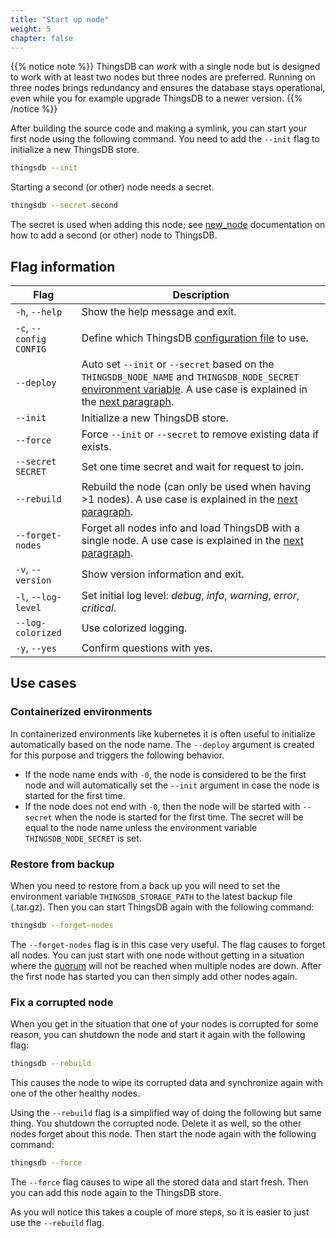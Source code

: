 ```yaml
---
title: "Start up node"
weight: 5
chapter: false
---
```


{{% notice note %}}
ThingsDB can _work_ with a single node but is designed to work with at least two nodes but three nodes are preferred.
Running on three nodes brings redundancy and ensures the database stays operational, even while you for example upgrade ThingsDB to a newer version.
{{% /notice %}}

After building the source code and making a symlink, you can start your first node using the following command. You need to add the `--init` flag to initialize a new ThingsDB store.

```bash
thingsdb --init
```

Starting a second (or other) node needs a secret.

```bash
thingsdb --secret second
```

The secret is used when adding this node; see [new_node](../../thingsdb-api/new_node) documentation on how to add a second (or other) node to ThingsDB.

## Flag information

| Flag                    | Description                                                                                                                                                                                                          |
| ----------------------- | -------------------------------------------------------------------------------------------------------------------------------------------------------------------------------------------------------------------- |
| `-h`, `--help`          | Show the help message and exit.                                                                                                                                                                                      |
| `-c`, `--config CONFIG` | Define which ThingsDB [configuration file](https://github.com/thingsdb/ThingsDB/blob/main/thingsdb.example.conf) to use.                                                                                           |
| `--deploy`              | Auto set `--init` or `--secret` based on the `THINGSDB_NODE_NAME` and `THINGSDB_NODE_SECRET` [environment variable](../configuration). A use case is explained in the [next paragraph](#containerized-environments). |
| `--init`                | Initialize a new ThingsDB store.                                                                                                                                                                                     |
| `--force`               | Force `--init` or `--secret` to remove existing data if exists.                                                                                                                                                      |
| `--secret SECRET`       | Set one time secret and wait for request to join.                                                                                                                                                                    |
| `--rebuild`             | Rebuild the node (can only be used when having >1 nodes). A use case is explained in the [next paragraph](#fix-a-corrupted-node).                                                                                    |
| `--forget-nodes`        | Forget all nodes info and load ThingsDB with a single node. A use case is explained in the [next paragraph](#restore-from-backup).                                                                                   |
| `-v`, `--version`       | Show version information and exit.                                                                                                                                                                                   |
| `-l`, `--log-level`     | Set initial log level: _debug_, _info_, _warning_, _error_, _critical_.                                                                                                                                              |
| `--log-colorized`       | Use colorized logging.                                                                                                                                                                                               |
| `-y`, `--yes`           | Confirm questions with yes.                                                                                                                                                                                          |

## Use cases

### Containerized environments

In containerized environments like kubernetes it is often useful to initialize automatically based on the node name.
The `--deploy` argument is created for this purpose and triggers the following behavior.

- If the node name ends with `-0`, the node is considered to be the first node and will automatically set
  the `--init` argument in case the node is started for the first time.
- If the node does not end with `-0`, then the node will be started with `--secret` when the node is started
  for the first time. The secret will be equal to the node name unless the environment
  variable `THINGSDB_NODE_SECRET` is set.

### Restore from backup

When you need to restore from a back up you will need to set the environment variable `THINGSDB_STORAGE_PATH` to the latest backup file (.tar.gz). Then you can start ThingsDB again with the following command:

```bash
thingsdb --forget-nodes
```

The `--forget-nodes` flag is in this case very useful. The flag causes to forget all nodes. You can just start with one node without getting in a situation where the [quorum](../../overview/dictionary) will not be reached when multiple nodes are down. After the first node has started you can then simply add other nodes again.

### Fix a corrupted node

When you get in the situation that one of your nodes is corrupted for some reason, you can shutdown the node and start it again with the following flag:

```bash
thingsdb --rebuild
```

This causes the node to wipe its corrupted data and synchronize again with one of the other healthy nodes.

Using the `--rebuild` flag is a simplified way of doing the following but same thing. You shutdown the corrupted node. Delete it as well, so the other nodes forget about this node. Then start the node again with the following command:

```bash
thingsdb --force
```

The `--force` flag causes to wipe all the stored data and start fresh. Then you can add this node again to the ThingsDB store.

As you will notice this takes a couple of more steps, so it is easier to just use the `--rebuild` flag.
